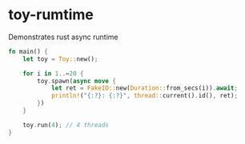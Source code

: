 # toy-rumtime

Demonstrates rust async runtime

```rust
fn main() {
    let toy = Toy::new();

    for i in 1..=20 {
        toy.spawn(async move {
            let ret = FakeIO::new(Duration::from_secs(i)).await;
            println!("{:?}: {:?}", thread::current().id(), ret);
        })
    }

    toy.run(4); // 4 threads
}
```